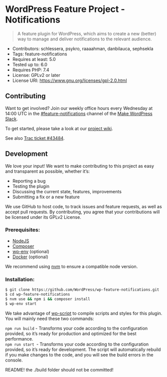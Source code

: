 # WordPress Feature Project - Notifications

> A feature plugin for WordPress, which aims to create a new (better) way to manage and deliver notifications to the relevant audience.

- Contributors: schlessera, psykro, raaaahman, danbilauca, sephsekla
- Tags: feature-notifications
- Requires at least: 5.0
- Tested up to: 6.0
- Requires PHP: 7.4
- License: GPLv2 or later
- License URI: https://www.gnu.org/licenses/gpl-2.0.html

## Contributing

Want to get involved? Join our weekly office hours every Wednesday at 14:00 UTC in the [#feature-notifications](https://wordpress.slack.com/messages/C2K1C71FE) channel of the [Make WordPress Slack](https://make.wordpress.org/chat/).

To get started, please take a look at our [project wiki](https://github.com/WordPress/wp-feature-notifications/wiki).

See also [Trac ticket #43484](https://core.trac.wordpress.org/ticket/43484).

## Development
We love your input! We want to make contributing to this project as easy and transparent as possible, whether it’s:

- Reporting a bug
- Testing the plugin
- Discussing the current state, features, improvements
- Submitting a fix or a new feature

We use GitHub to host code, to track issues and feature requests, as well as accept pull requests.
By contributing, you agree that your contributions will be licensed under its GPLv2 License.

### Prerequisites:
- [NodeJS](https://nodejs.org/en/download/)
- [Composer](https://getcomposer.org/download/)
- [wp-env](https://developer.wordpress.org/block-editor/reference-guides/packages/packages-env/) (optional)
- [Docker](https://docs.docker.com/get-docker/) (optional)

We recommend using [nvm](https://github.com/nvm-sh/nvm) to ensure a compatible node version.

### Installation:
```bash
$ git clone https://github.com/WordPress/wp-feature-notifications.git
$ cd wp-feature-notifications
$ nvm use && npm i && composer install
$ wp-env start
```

We take advantage of [wp-script](https://developer.wordpress.org/block-editor/reference-guides/packages/packages-scripts/) to compile scripts and styles for this plugin. 
You will mainly need these two commands:

`npm run build` - Transforms your code according to the configuration provided, so it’s ready for production and optimized for the best performance.  
`npm run start `- Transforms your code according to the configuration provided, so it’s ready for development. The script will automatically rebuild if you make changes to the code, and you will see the build errors in the console.

README! the ./build folder should not be committed!
